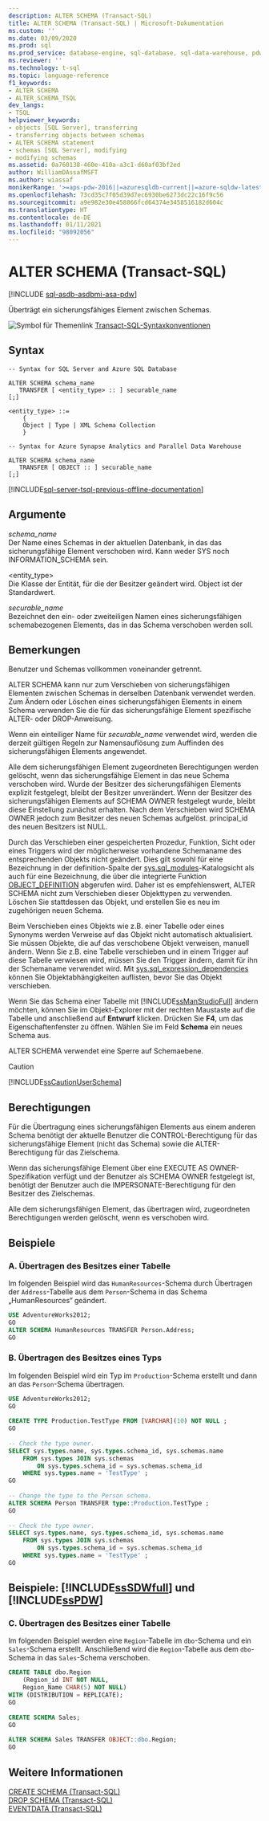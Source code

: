 ```yaml
---
description: ALTER SCHEMA (Transact-SQL)
title: ALTER SCHEMA (Transact-SQL) | Microsoft-Dokumentation
ms.custom: ''
ms.date: 03/09/2020
ms.prod: sql
ms.prod_service: database-engine, sql-database, sql-data-warehouse, pdw
ms.reviewer: ''
ms.technology: t-sql
ms.topic: language-reference
f1_keywords:
- ALTER SCHEMA
- ALTER_SCHEMA_TSQL
dev_langs:
- TSQL
helpviewer_keywords:
- objects [SQL Server], transferring
- transferring objects between schemas
- ALTER SCHEMA statement
- schemas [SQL Server], modifying
- modifying schemas
ms.assetid: 0a760138-460e-410a-a3c1-d60af03bf2ed
author: WilliamDAssafMSFT
ms.author: wiassaf
monikerRange: '>=aps-pdw-2016||=azuresqldb-current||=azure-sqldw-latest||>=sql-server-2016||>=sql-server-linux-2017||=azuresqldb-mi-current'
ms.openlocfilehash: 73cd35c7f05d39d7ec6930be6273dc22c16f9c56
ms.sourcegitcommit: a9e982e30e458866fcd64374e3458516182d604c
ms.translationtype: HT
ms.contentlocale: de-DE
ms.lasthandoff: 01/11/2021
ms.locfileid: "98092056"
---
```

# <a name="alter-schema-transact-sql"></a>ALTER SCHEMA (Transact-SQL)
[!INCLUDE [sql-asdb-asdbmi-asa-pdw](../../includes/applies-to-version/sql-asdb-asdbmi-asa-pdw.md)]

  Überträgt ein sicherungsfähiges Element zwischen Schemas.  
  
 ![Symbol für Themenlink](../../database-engine/configure-windows/media/topic-link.gif "Symbol für Themenlink") [Transact-SQL-Syntaxkonventionen](../../t-sql/language-elements/transact-sql-syntax-conventions-transact-sql.md)  
  
## <a name="syntax"></a>Syntax  
  
```syntaxsql
-- Syntax for SQL Server and Azure SQL Database  
  
ALTER SCHEMA schema_name   
   TRANSFER [ <entity_type> :: ] securable_name   
[;]  
  
<entity_type> ::=  
    {  
    Object | Type | XML Schema Collection  
    }  
```  
  
```syntaxsql
-- Syntax for Azure Synapse Analytics and Parallel Data Warehouse  
  
ALTER SCHEMA schema_name   
   TRANSFER [ OBJECT :: ] securable_name   
[;]  
```  
  

[!INCLUDE[sql-server-tsql-previous-offline-documentation](../../includes/sql-server-tsql-previous-offline-documentation.md)]

## <a name="arguments"></a>Argumente
 *schema_name*  
 Der Name eines Schemas in der aktuellen Datenbank, in das das sicherungsfähige Element verschoben wird. Kann weder SYS noch INFORMATION_SCHEMA sein.  
  
 \<entity_type>  
 Die Klasse der Entität, für die der Besitzer geändert wird. Object ist der Standardwert.  
  
 *securable_name*  
 Bezeichnet den ein- oder zweiteiligen Namen eines sicherungsfähigen schemabezogenen Elements, das in das Schema verschoben werden soll.  
  
## <a name="remarks"></a>Bemerkungen  
 Benutzer und Schemas vollkommen voneinander getrennt.  
  
 ALTER SCHEMA kann nur zum Verschieben von sicherungsfähigen Elementen zwischen Schemas in derselben Datenbank verwendet werden. Zum Ändern oder Löschen eines sicherungsfähigen Elements in einem Schema verwenden Sie die für das sicherungsfähige Element spezifische ALTER- oder DROP-Anweisung.  
  
 Wenn ein einteiliger Name für *securable_name* verwendet wird, werden die derzeit gültigen Regeln zur Namensauflösung zum Auffinden des sicherungsfähigen Elements angewendet.  
  
 Alle dem sicherungsfähigen Element zugeordneten Berechtigungen werden gelöscht, wenn das sicherungsfähige Element in das neue Schema verschoben wird. Wurde der Besitzer des sicherungsfähigen Elements explizit festgelegt, bleibt der Besitzer unverändert. Wenn der Besitzer des sicherungsfähigen Elements auf SCHEMA OWNER festgelegt wurde, bleibt diese Einstellung zunächst erhalten. Nach dem Verschieben wird SCHEMA OWNER jedoch zum Besitzer des neuen Schemas aufgelöst. principal_id des neuen Besitzers ist NULL.  
  
 Durch das Verschieben einer gespeicherten Prozedur, Funktion, Sicht oder eines Triggers wird der möglicherweise vorhandene Schemaname des entsprechenden Objekts nicht geändert. Dies gilt sowohl für eine Bezeichnung in der definition-Spalte der [sys.sql_modules](../../relational-databases/system-catalog-views/sys-sql-modules-transact-sql.md)-Katalogsicht als auch für eine Bezeichnung, die über die integrierte Funktion [OBJECT_DEFINITION](../../t-sql/functions/object-definition-transact-sql.md) abgerufen wird. Daher ist es empfehlenswert, ALTER SCHEMA nicht zum Verschieben dieser Objekttypen zu verwenden. Löschen Sie stattdessen das Objekt, und erstellen Sie es neu im zugehörigen neuen Schema.  
  
 Beim Verschieben eines Objekts wie z.B. einer Tabelle oder eines Synonyms werden Verweise auf das Objekt nicht automatisch aktualisiert. Sie müssen Objekte, die auf das verschobene Objekt verweisen, manuell ändern. Wenn Sie z.B. eine Tabelle verschieben und in einem Trigger auf diese Tabelle verwiesen wird, müssen Sie den Trigger ändern, damit für ihn der Schemaname verwendet wird. Mit [sys.sql_expression_dependencies](../../relational-databases/system-catalog-views/sys-sql-expression-dependencies-transact-sql.md) können Sie Objektabhängigkeiten auflisten, bevor Sie das Objekt verschieben.  

 Wenn Sie das Schema einer Tabelle mit [!INCLUDE[ssManStudioFull](../../includes/ssmanstudiofull-md.md)] ändern möchten, können Sie im Objekt-Explorer mit der rechten Maustaste auf die Tabelle und anschließend auf **Entwurf** klicken. Drücken Sie **F4**, um das Eigenschaftenfenster zu öffnen. Wählen Sie im Feld **Schema** ein neues Schema aus.  
 
 ALTER SCHEMA verwendet eine Sperre auf Schemaebene.
  
> [!CAUTION]  
>  [!INCLUDE[ssCautionUserSchema](../../includes/sscautionuserschema-md.md)]  
  
## <a name="permissions"></a>Berechtigungen  
 Für die Übertragung eines sicherungsfähigen Elements aus einem anderen Schema benötigt der aktuelle Benutzer die CONTROL-Berechtigung für das sicherungsfähige Element (nicht das Schema) sowie die ALTER-Berechtigung für das Zielschema.  
  
 Wenn das sicherungsfähige Element über eine EXECUTE AS OWNER-Spezifikation verfügt und der Benutzer als SCHEMA OWNER festgelegt ist, benötigt der Benutzer auch die IMPERSONATE-Berechtigung für den Besitzer des Zielschemas.  
  
 Alle dem sicherungsfähigen Element, das übertragen wird, zugeordneten Berechtigungen werden gelöscht, wenn es verschoben wird.  
  
## <a name="examples"></a>Beispiele  
  
### <a name="a-transferring-ownership-of-a-table"></a>A. Übertragen des Besitzes einer Tabelle  
 Im folgenden Beispiel wird das `HumanResources`-Schema durch Übertragen der `Address`-Tabelle aus dem `Person`-Schema in das Schema „HumanResources“ geändert.  
  
```sql  
USE AdventureWorks2012;  
GO  
ALTER SCHEMA HumanResources TRANSFER Person.Address;  
GO  
```  
  
### <a name="b-transferring-ownership-of-a-type"></a>B. Übertragen des Besitzes eines Typs  
 Im folgenden Beispiel wird ein Typ im `Production`-Schema erstellt und dann an das `Person`-Schema übertragen.  
  
```sql  
USE AdventureWorks2012;  
GO  
  
CREATE TYPE Production.TestType FROM [VARCHAR](10) NOT NULL ;  
GO  
  
-- Check the type owner.  
SELECT sys.types.name, sys.types.schema_id, sys.schemas.name  
    FROM sys.types JOIN sys.schemas   
        ON sys.types.schema_id = sys.schemas.schema_id   
    WHERE sys.types.name = 'TestType' ;  
GO  
  
-- Change the type to the Person schema.  
ALTER SCHEMA Person TRANSFER type::Production.TestType ;  
GO  
  
-- Check the type owner.  
SELECT sys.types.name, sys.types.schema_id, sys.schemas.name  
    FROM sys.types JOIN sys.schemas   
        ON sys.types.schema_id = sys.schemas.schema_id   
    WHERE sys.types.name = 'TestType' ;  
GO  
```  
  
## <a name="examples-sssdwfull-and-sspdw"></a>Beispiele: [!INCLUDE[ssSDWfull](../../includes/sssdwfull-md.md)] und [!INCLUDE[ssPDW](../../includes/sspdw-md.md)]  
  
### <a name="c-transferring-ownership-of-a-table"></a>C. Übertragen des Besitzes einer Tabelle  
 Im folgenden Beispiel werden eine `Region`-Tabelle im `dbo`-Schema und ein `Sales`-Schema erstellt. Anschließend wird die `Region`-Tabelle aus dem `dbo`-Schema in das `Sales`-Schema verschoben.  
  
```sql  
CREATE TABLE dbo.Region   
    (Region_id INT NOT NULL,  
    Region_Name CHAR(5) NOT NULL)  
WITH (DISTRIBUTION = REPLICATE);  
GO  
  
CREATE SCHEMA Sales;  
GO  
  
ALTER SCHEMA Sales TRANSFER OBJECT::dbo.Region;  
GO  
```  
  
## <a name="see-also"></a>Weitere Informationen  
 [CREATE SCHEMA &#40;Transact-SQL&#41;](../../t-sql/statements/create-schema-transact-sql.md)   
 [DROP SCHEMA &#40;Transact-SQL&#41;](../../t-sql/statements/drop-schema-transact-sql.md)   
 [EVENTDATA &#40;Transact-SQL&#41;](../../t-sql/functions/eventdata-transact-sql.md)  
  
  

